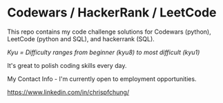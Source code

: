# Codewars / HackerRank / LeetCode
This repo contains my code challenge solutions for Codewars (python), LeetCode (python and SQL), and hackerrank (SQL).

*Kyu = Difficulty ranges from beginner (kyu8) to most difficult (kyu1)*

It's great to polish coding skills every day.

My Contact Info - I'm currently open to employment opportunities.

https://www.linkedin.com/in/chrispfchung/<br>

